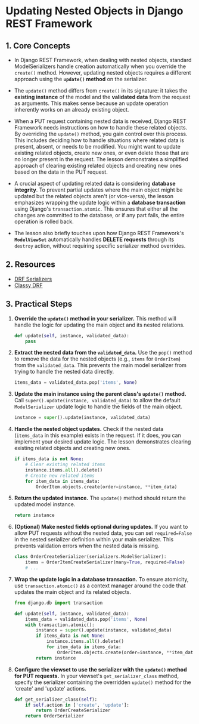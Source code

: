 # Updating Nested Objects in Django REST Framework

## 1. Core Concepts

- In Django REST Framework, when dealing with nested objects, standard ModelSerializers handle creation automatically when you override the `create()` method. However, updating nested objects requires a different approach using the **`update()` method** on the serializer.

- The `update()` method differs from `create()` in its signature: it takes the **existing instance** of the model and the **validated data** from the request as arguments. This makes sense because an update operation inherently works on an already existing object.

- When a PUT request containing nested data is received, Django REST Framework needs instructions on how to handle these related objects. By overriding the `update()` method, you gain control over this process. This includes deciding how to handle situations where related data is present, absent, or needs to be modified. You might want to update existing related objects, create new ones, or even delete those that are no longer present in the request. The lesson demonstrates a simplified approach of clearing existing related objects and creating new ones based on the data in the PUT request.

- A crucial aspect of updating related data is considering **database integrity**. To prevent partial updates where the main object might be updated but the related objects aren't (or vice-versa), the lesson emphasizes wrapping the update logic within a **database transaction** using Django's `transaction.atomic`. This ensures that either all the changes are committed to the database, or if any part fails, the entire operation is rolled back.

- The lesson also briefly touches upon how Django REST Framework's **`ModelViewSet`** automatically handles **DELETE requests** through its `destroy` action, without requiring specific serializer method overrides.

## 2. Resources

- [DRF Serializers](https://www.django-rest-framework.org/api-guide/serializers/)
- [Classy DRF](https://www.cdrf.co/)

## 3. Practical Steps

1.  **Override the `update()` method in your serializer.** This method will handle the logic for updating the main object and its nested relations.

    ```python
    def update(self, instance, validated_data):
        pass
    ```

2.  **Extract the nested data from the `validated_data`.** Use the `pop()` method to remove the data for the nested objects (e.g., `items` for `OrderItem`) from the `validated_data`. This prevents the main model serializer from trying to handle the nested data directly.

    ```python
    items_data = validated_data.pop('items', None)
    ```

3.  **Update the main instance using the parent class's `update()` method.** Call `super().update(instance, validated_data)` to allow the default `ModelSerializer` update logic to handle the fields of the main object.

    ```python
    instance = super().update(instance, validated_data)
    ```

4.  **Handle the nested object updates.** Check if the nested data (`items_data` in this example) exists in the request. If it does, you can implement your desired update logic. The lesson demonstrates clearing existing related objects and creating new ones.

    ```python
    if items_data is not None:
        # Clear existing related items
        instance.items.all().delete()
        # Create new related items
        for item_data in items_data:
            OrderItem.objects.create(order=instance, **item_data)
    ```

5.  **Return the updated instance.** The `update()` method should return the updated model instance.

    ```python
    return instance
    ```

6.  **(Optional) Make nested fields optional during updates.** If you want to allow PUT requests without the nested data, you can set `required=False` in the nested serializer definition within your main serializer. This prevents validation errors when the nested data is missing.

    ```python
    class OrderCreateSerializer(serializers.ModelSerializer):
        items = OrderItemCreateSerializer(many=True, required=False)
        # ...
    ```

7.  **Wrap the update logic in a database transaction.** To ensure atomicity, use `transaction.atomic()` as a context manager around the code that updates the main object and its related objects.

    ```python
    from django.db import transaction

    def update(self, instance, validated_data):
        items_data = validated_data.pop('items', None)
        with transaction.atomic():
            instance = super().update(instance, validated_data)
            if items_data is not None:
                instance.items.all().delete()
                for item_data in items_data:
                    OrderItem.objects.create(order=instance, **item_data)
            return instance
    ```

8.  **Configure the viewset to use the serializer with the `update()` method for PUT requests.** In your viewset's `get_serializer_class` method, specify the serializer containing the overridden `update()` method for the 'create' and 'update' actions.

    ```python
    def get_serializer_class(self):
        if self.action in ['create', 'update']:
            return OrderCreateSerializer
        return OrderSerializer
    ```
